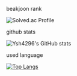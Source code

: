 beakjoon rank

![Solved.ac Profile](http://mazassumnida.wtf/api/v2/generate_badge?boj=dbtmdgns4296)

github stats

![Ysh4296's GitHub stats](https://github-readme-stats.vercel.app/api?username=ysh4296&theme=slateorange)

used language

[![Top Langs](https://github-readme-stats.vercel.app/api/top-langs/?username=ysh4296&layout=compact)](https://github.com/ysh4296/github-readme-stats)
